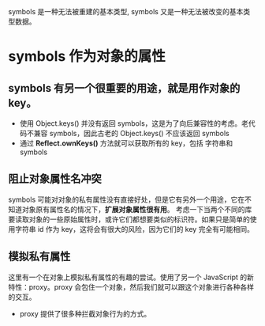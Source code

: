 symbols 是一种无法被重建的基本类型, symbols 又是一种无法被改变的基本类型数据。
# symbols 作为对象的属性
## symbols 有另一个很重要的用途，就是用作对象的 key。
- 使用 Object.keys() 并没有返回 symbols，这是为了向后兼容性的考虑。老代码不兼容 symbols，因此古老的 Object.keys() 不应该返回 symbols
- 通过 **Reflect.ownKeys()** 方法就可以获取所有的 key，包括 字符串和 symbols

## 阻止对象属性名冲突
symbols 可能对对象的私有属性没有直接好处，但是它有另外一个用途，它在不知道对象原有属性名的情况下，**扩展对象属性很有用**。
考虑一下当两个不同的库要读取对象的一些原始属性时，或许它们都想要类似的标识符。如果只是简单的使用字符串 id 作为 key，这将会有很大的风险，因为它们的 key 完全有可能相同。
## 模拟私有属性
这里有一个在对象上模拟私有属性的有趣的尝试。使用了另一个 JavaScript 的新特性：proxy。proxy 会包住一个对象，然后我们就可以跟这个对象进行各种各样的交互。

- proxy 提供了很多种拦截对象行为的方式。